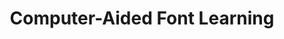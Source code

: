 ---
word: "true"

title: "Computer-Aided Font Learning"

categories: ['']

tags: ['Computer', 'Aided', 'Font', 'Learning']

arwords: 'تعلم الخط بمساعدة الحاسوب'

arexps: []

enwords: ['Computer-Aided Font Learning']

enexps: []

arlexicons: 'ع'

enlexicons: 'C'

authors: ['Ruqayya Roshdy']

translators: ['']

citations: 'مقدمة في حوسبة اللغة العربية'

sources: 'مركز الملك عبدالله بن عبدالعزيز الدولي لخدمة اللغة العربية'

slug: ""
---